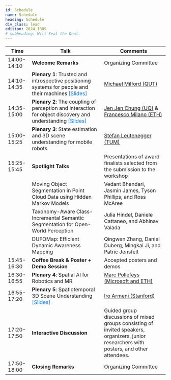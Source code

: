 ```yaml
---
id: Schedule
name: Schedule
heading: Schedule
div_class: lead
edition: 2024_IROS
# subheading: Will Seal the Deal.
---
```


<table>
  <thead>
    <tr>
      <th style="width: 15%;">Time</th>
      <th style="width: 45%;">Talk</th>
      <th style="width: 40%;">Comments</th>
    </tr>
  </thead>
  <tbody>
    <tr><td>14:00-14:10</td><td><strong>Welcome Remarks</strong></td><td>Organizing Committee</td></tr>
    <tr><td>14:10-14:35</td><td><strong>Plenary 1</strong>: Trusted and introspective positioning systems for people and their machines
    <a href="assets/speaker_slides/Plenary_Michael_Milford.pdf" style="text-decoration: none; color: #007bff;">[Slides]</a> </td><td><a href="https://www.qut.edu.au/about/our-people/academic-profiles/michael.milford">Michael Milford (QUT)</a></td></tr>
    <tr><td>14:35-15:00</td><td><strong>Plenary 2</strong>: The coupling of perception and interaction for object discovery and understanding <a href="assets/speaker_slides/Plenary_JenJen_Chung.pdf" style="text-decoration: none; color: #007bff;">[Slides]</a></td><td><a href="https://jenjenchung.github.io/anthropomorphic/">Jen Jen Chung (UQ)</a> & <a href="https://www.linkedin.com/in/francesco-milano-ba5483132/?originalSubdomain=ch">Francesco Milano (ETH) </a></td></tr>
    <tr><td>15:00-15:25</td><td><strong>Plenary 3</strong>: State estimation and 3D scene understanding for mobile robots</td><td><a href="https://www.professoren.tum.de/en/leutenegger-stefan">Stefan Leutenegger (TUM)</a></td></tr>
    <tr><td>15:25-15:45</td><td><strong>Spotlight Talks</strong></td><td>Presentations of award finalists selected from the submission to the workshop</td></tr>
    <tr><td></td><td>Moving Object Segmentation in Point Cloud Data using Hidden Markov Models</td><td>Vedant Bhandari, Jasmin James, Tyson Phillips, and Ross McAree</td></tr>
    <tr><td></td><td>Taxonomy-Aware Class-Incremental Semantic Segmentation for Open-World Perception</td><td>Julia Hindel, Daniele Cattaneo, and Abhinav Valada</td></tr>
    <tr><td></td><td>DUFOMap: Efficient Dynamic Awareness Mapping</td><td>Qingwen Zhang, Daniel Duberg, Mingkai Ji, and Patric Jensfelt</td></tr>
    <tr><td>15:45-16:30</td><td><strong>Coffee Break & Poster + Demo Session</strong></td><td>Accepted posters and demos</td></tr>
    <tr><td>16:30-16:55</td><td><strong>Plenary 4</strong>: Spatial AI for Robotics and MR</td><td><a href="https://people.inf.ethz.ch/marc.pollefeys/">Marc Pollefeys (Microsoft and ETH)</a></td></tr>
    <tr><td>16:55-17:20</td><td><strong>Plenary 5</strong>: Spatiotemporal 3D Scene Understanding <a href="assets/speaker_slides/Plenary_Iro_Armeni.pdf" style="text-decoration: none; color: #007bff;">[Slides]</a></td><td><a href="https://ir0.github.io/">Iro Armeni (Stanford)</a></td></tr>
    <tr><td>17:20-17:50</td><td><strong>Interactive Discussion</strong></td><td>Guided group discussions of mixed groups consisting of invited speakers, organizers, junior researchers with posters, and other attendees.</td></tr>
    <tr><td>17:50-18:00</td><td><strong>Closing Remarks</strong></td><td>Organizing Committee</td></tr>
  </tbody>
</table>
